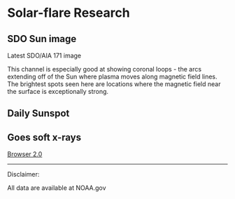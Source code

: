 # Solar-flare Research

## SDO Sun image

Latest SDO/AIA 171 image

This channel is especially good at showing coronal loops - the arcs extending off of the Sun where plasma moves along magnetic field lines. The brightest spots seen here are locations where the magnetic field near the surface is exceptionally strong.

## Daily Sunspot

## Goes soft x-rays

[Browser 2.0](https://sprg.ssl.berkeley.edu/%7Etohban/browser/?show=grth1+qlpcr+qlpds+qlpg9+qlifs+qli01+qli02+qli03+qli04+qli05+qli06+qlids&date=20180204&time=212100&bar=1)

---
Disclaimer:

All data are available at NOAA.gov
